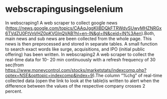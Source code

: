 # webscrapingusingselenium
In webscraping1
A web scraper to collect google news (https://news.google.com/topics/CAAqJggKIiBDQkFTRWdvSUwyMHZNRGx6TVdZU0FtVnVHZ0pKVGlnQVAB?hl=en-IN&gl=IN&ceid=IN%3Aen).Both, main news and sub news are been collected from the whole page. This news is then preprocessed and stored in separate tables. A small function to search exact words like surge, acquisitions, and IPO
(initial public offering) has been written.
In webscraping2
A web scraper to collect the real-time data for 10- 20 min continuously with a
refresh frequency of 30 sec(from https://www.moneycontrol.com/stocks/marketstats/indexcomp.php?optex=NSE&opttopic=indexcomp&index=9).The column “%chg” of real-time collected data (open the link to
look at the table)is written to alert when the difference between the values of the respective company
crosses 2 percent.
